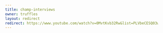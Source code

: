 ```yaml
---
title: champ-interviews
owner: truffles
layout: redirect
redirect: https://www.youtube.com/watch?v=0MvtKvb32Rw&list=PLVbeCESQ03w-6OFCYPUauEOvGYpNrJu1O
---
```


